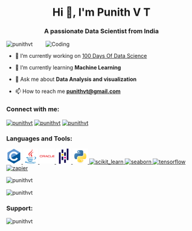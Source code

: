 <h1 align="center">Hi 👋, I'm Punith V T</h1>
<h3 align="center">A passionate Data Scientist from India</h3>
<img align="right" alt="Coding" width="400" src="https://cdn.dribbble.com/users/1162077/screenshots/3848914/programmer.gif">

<p align="left"> <img src="https://komarev.com/ghpvc/?username=punithvt&label=Profile%20views&color=0e75b6&style=flat" alt="punithvt" /> </p>

- 🔭 I’m currently working on [100 Days Of Data Science](https://github.com/PunithVT/100-Days-Of-DataScience)

- 🌱 I’m currently learning **Machine Learning**

- 💬 Ask me about **Data Analysis and visualization**

- 📫 How to reach me **punithvt@gmail.com**

<h3 align="left">Connect with me:</h3>
<p align="left">
<a href="https://linkedin.com/in/punithvt" target="blank"><img align="center" src="https://raw.githubusercontent.com/rahuldkjain/github-profile-readme-generator/master/src/images/icons/Social/linked-in-alt.svg" alt="punithvt" height="30" width="40" /></a>
<a href="https://kaggle.com/punithvt" target="blank"><img align="center" src="https://raw.githubusercontent.com/rahuldkjain/github-profile-readme-generator/master/src/images/icons/Social/kaggle.svg" alt="punithvt" height="30" width="40" /></a>
<a href="https://www.hackerrank.com/punithvt" target="blank"><img align="center" src="https://raw.githubusercontent.com/rahuldkjain/github-profile-readme-generator/master/src/images/icons/Social/hackerrank.svg" alt="punithvt" height="30" width="40" /></a>
</p>

<h3 align="left">Languages and Tools:</h3>
<p align="left"> <a href="https://www.cprogramming.com/" target="_blank" rel="noreferrer"> <img src="https://raw.githubusercontent.com/devicons/devicon/master/icons/c/c-original.svg" alt="c" width="40" height="40"/> </a> <a href="https://www.java.com" target="_blank" rel="noreferrer"> <img src="https://raw.githubusercontent.com/devicons/devicon/master/icons/java/java-original.svg" alt="java" width="40" height="40"/> </a> <a href="https://www.oracle.com/" target="_blank" rel="noreferrer"> <img src="https://raw.githubusercontent.com/devicons/devicon/master/icons/oracle/oracle-original.svg" alt="oracle" width="40" height="40"/> </a> <a href="https://pandas.pydata.org/" target="_blank" rel="noreferrer"> <img src="https://raw.githubusercontent.com/devicons/devicon/2ae2a900d2f041da66e950e4d48052658d850630/icons/pandas/pandas-original.svg" alt="pandas" width="40" height="40"/> </a> <a href="https://www.python.org" target="_blank" rel="noreferrer"> <img src="https://raw.githubusercontent.com/devicons/devicon/master/icons/python/python-original.svg" alt="python" width="40" height="40"/> </a> <a href="https://scikit-learn.org/" target="_blank" rel="noreferrer"> <img src="https://upload.wikimedia.org/wikipedia/commons/0/05/Scikit_learn_logo_small.svg" alt="scikit_learn" width="40" height="40"/> </a> <a href="https://seaborn.pydata.org/" target="_blank" rel="noreferrer"> <img src="https://seaborn.pydata.org/_images/logo-mark-lightbg.svg" alt="seaborn" width="40" height="40"/> </a> <a href="https://www.tensorflow.org" target="_blank" rel="noreferrer"> <img src="https://www.vectorlogo.zone/logos/tensorflow/tensorflow-icon.svg" alt="tensorflow" width="40" height="40"/> </a> <a href="https://zapier.com" target="_blank" rel="noreferrer"> <img src="https://www.vectorlogo.zone/logos/zapier/zapier-icon.svg" alt="zapier" width="40" height="40"/> </a> </p>

<p><img align="center" src="https://github-readme-stats.vercel.app/api/top-langs?username=punithvt&show_icons=true&locale=en&layout=compact" alt="punithvt" /></p>

<p><img align="center" src="https://github-readme-streak-stats.herokuapp.com/?user=punithvt&" alt="punithvt" /></p>

<h3 align="left">Support:</h3>
<p><a href="https://www.buymeacoffee.com/punithvt"> <img align="left" src="https://cdn.buymeacoffee.com/buttons/v2/default-yellow.png" height="50" width="210" alt="punithvt" /></a></p><br><br>

